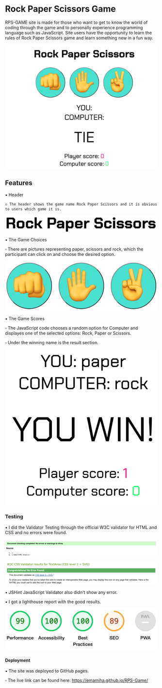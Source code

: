 # Rock Paper Scissors Game

RPS-GAME site is made for those who want to get to know the world of coding through the game and to personally experience programming language such as JavaScript. Site users have the opportunity to learn the rules of Rock Paper Scissors game and learn something new in a fun way.

![RPS Game](/assets/images/RockPaperScissorsGame.png)

## Features


▪︎ Header

    ▫︎ The header shows the game name Rock Paper Scissors and it is obvious to users which game it is.



![RPS Game](/assets/images/Header.png)



▪︎ The Game Choices

   ▫︎ There are pictures representing paper, scissors and rock, which the participant can click on and choose the desired option.


   ![RPS Game](/assets/images/GameChoices.png)



▪︎ The Game Scores

   ▫︎ The JavaScript code chooses a random option for Computer and displayes one of the selected options: Rock, Paper or Scissors. 

   ▫︎ Under the winning name is the result section.


![RPS Game](/assets/images/Score.png)



### Testing


▪︎ I did the Validator Testing through the official W3C validator for HTML and CSS and no errors were found.

![RPS Game](/assets/images/HTML.png)

![RPS Game](/assets/images/CSS.png)


▪︎ JSHint JavaScript Validator also didn't show any error.

▪︎ I got a lighthouse report with the good results.

![RPS Game](/assets/images/Lighthouse.png)


#### Deployment


▪︎ The site was deployed to GitHub pages.

   ▫︎ The live link can be found here: https://emamiha.github.io/RPS-Game/

   
    
   

